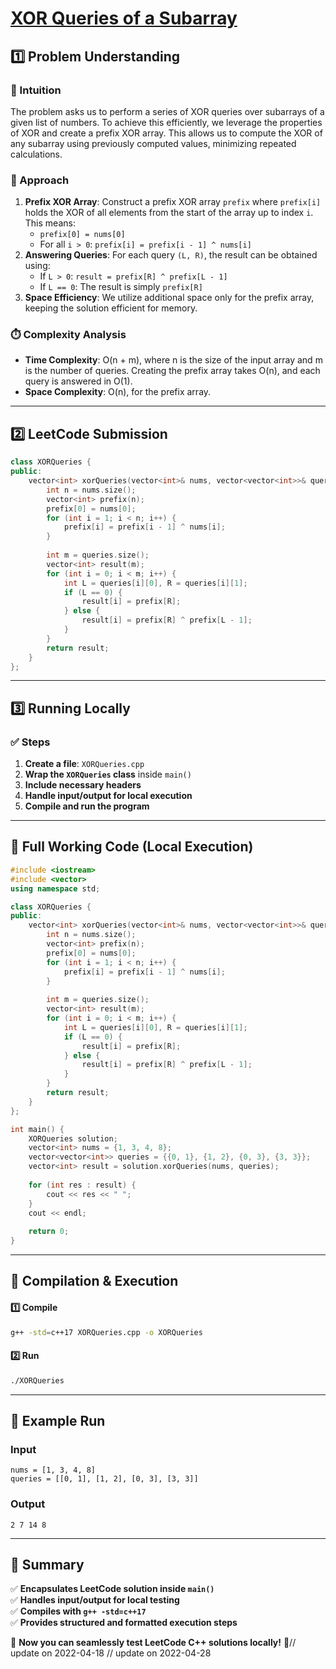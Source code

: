 # **[XOR Queries of a Subarray](https://leetcode.com/problems/xor-queries-of-a-subarray/description/)**  

## **1️⃣ Problem Understanding**  
### **📌 Intuition**  
The problem asks us to perform a series of XOR queries over subarrays of a given list of numbers. To achieve this efficiently, we leverage the properties of XOR and create a prefix XOR array. This allows us to compute the XOR of any subarray using previously computed values, minimizing repeated calculations. 

### **🚀 Approach**  
1. **Prefix XOR Array**: Construct a prefix XOR array `prefix` where `prefix[i]` holds the XOR of all elements from the start of the array up to index `i`. This means:
   - `prefix[0] = nums[0]`
   - For all `i > 0`: `prefix[i] = prefix[i - 1] ^ nums[i]`
2. **Answering Queries**: For each query `(L, R)`, the result can be obtained using:
   - If `L > 0`: `result = prefix[R] ^ prefix[L - 1]`
   - If `L == 0`: The result is simply `prefix[R]`
3. **Space Efficiency**: We utilize additional space only for the prefix array, keeping the solution efficient for memory.

### **⏱️ Complexity Analysis**  
- **Time Complexity**: O(n + m), where n is the size of the input array and m is the number of queries. Creating the prefix array takes O(n), and each query is answered in O(1).
- **Space Complexity**: O(n), for the prefix array.

---  

## **2️⃣ LeetCode Submission**  
```cpp
class XORQueries {
public:
    vector<int> xorQueries(vector<int>& nums, vector<vector<int>>& queries) {
        int n = nums.size();
        vector<int> prefix(n);
        prefix[0] = nums[0];
        for (int i = 1; i < n; i++) {
            prefix[i] = prefix[i - 1] ^ nums[i];
        }
        
        int m = queries.size();
        vector<int> result(m);
        for (int i = 0; i < m; i++) {
            int L = queries[i][0], R = queries[i][1];
            if (L == 0) {
                result[i] = prefix[R];
            } else {
                result[i] = prefix[R] ^ prefix[L - 1];
            }
        }
        return result;
    }
};  
```  

---  

## **3️⃣ Running Locally**  
### **✅ Steps**  
1. **Create a file**: `XORQueries.cpp`  
2. **Wrap the `XORQueries` class** inside `main()`  
3. **Include necessary headers**  
4. **Handle input/output for local execution**  
5. **Compile and run the program**  

---  

## **📝 Full Working Code (Local Execution)**  
```cpp
#include <iostream>
#include <vector>
using namespace std;

class XORQueries {
public:
    vector<int> xorQueries(vector<int>& nums, vector<vector<int>>& queries) {
        int n = nums.size();
        vector<int> prefix(n);
        prefix[0] = nums[0];
        for (int i = 1; i < n; i++) {
            prefix[i] = prefix[i - 1] ^ nums[i];
        }
        
        int m = queries.size();
        vector<int> result(m);
        for (int i = 0; i < m; i++) {
            int L = queries[i][0], R = queries[i][1];
            if (L == 0) {
                result[i] = prefix[R];
            } else {
                result[i] = prefix[R] ^ prefix[L - 1];
            }
        }
        return result;
    }
};

int main() {
    XORQueries solution;
    vector<int> nums = {1, 3, 4, 8};
    vector<vector<int>> queries = {{0, 1}, {1, 2}, {0, 3}, {3, 3}};
    vector<int> result = solution.xorQueries(nums, queries);
    
    for (int res : result) {
        cout << res << " ";
    }
    cout << endl;
    
    return 0;
}  
```  

---  

## **🔧 Compilation & Execution**  
#### **1️⃣ Compile**  
```bash
g++ -std=c++17 XORQueries.cpp -o XORQueries
```  

#### **2️⃣ Run**  
```bash
./XORQueries
```  

---  

## **🎯 Example Run**  
### **Input**  
```
nums = [1, 3, 4, 8]
queries = [[0, 1], [1, 2], [0, 3], [3, 3]]
```  
### **Output**  
```
2 7 14 8
```  

---  

## **📌 Summary**  
✅ **Encapsulates LeetCode solution inside `main()`**  
✅ **Handles input/output for local testing**  
✅ **Compiles with `g++ -std=c++17`**  
✅ **Provides structured and formatted execution steps**  

🚀 **Now you can seamlessly test LeetCode C++ solutions locally!** 🚀// update on 2022-04-18
// update on 2022-04-28
